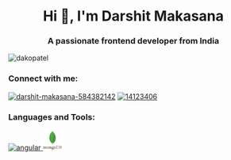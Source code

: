 <h1 align="center">Hi 👋, I'm Darshit Makasana</h1>
<h3 align="center">A passionate frontend developer from India</h3>

<p align="left"> <img src="https://komarev.com/ghpvc/?username=dakopatel&label=Profile%20views&color=0e75b6&style=flat" alt="dakopatel" /> </p>

<h3 align="left">Connect with me:</h3>
<p align="left">
<a href="https://linkedin.com/in/darshit-makasana-584382142" target="blank"><img align="center" src="https://cdn.worldvectorlogo.com/logos/linkedin-icon-2.svg" alt="darshit-makasana-584382142" height="30" width="40" /></a>
<a href="https://stackoverflow.com/users/14123406" target="blank"><img align="center" src="https://cdn.worldvectorlogo.com/logos/stack-overflow.svg" alt="14123406" height="30" width="40" /></a>
</p>

<h3 align="left">Languages and Tools:</h3>
<p align="left"> <a href="https://angular.io" target="_blank" rel="noreferrer"> <img src="https://angular.io/assets/images/logos/angular/angular.svg" alt="angular" width="40" height="40"/> </a> <a href="https://www.mongodb.com/" target="_blank" rel="noreferrer"> <img src="https://raw.githubusercontent.com/devicons/devicon/master/icons/mongodb/mongodb-original-wordmark.svg" alt="mongodb" width="40" height="40"/> </a> </p>
